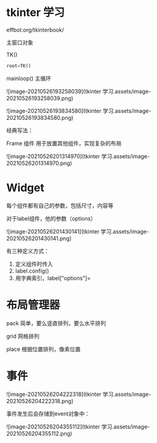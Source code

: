 # tkinter 学习

effbot.org/tkinterbook/

主窗口对象

TK()

```python
root=TK()
```

mainloop() 主循环



![image-20210526193258039](tkinter 学习.assets/image-20210526193258039.png)

![image-20210526193834580](tkinter 学习.assets/image-20210526193834580.png)

经典写法：

Frame 组件 用于放置其他组件，实现复杂的布局

![image-20210526201314970](tkinter 学习.assets/image-20210526201314970.png)





# Widget 

每个组件都有自己的参数，包括尺寸，内容等



对于label组件，他的参数（options）

![image-20210526201430141](tkinter 学习.assets/image-20210526201430141.png)

有三种定义方式：

1. 定义组件时传入
2. label.config()
3. 用字典索引，label["options"]=

# 布局管理器

pack 简单，要么竖直排列，要么水平排列

grid 网格排列

place 根据位置排列，像素位置

# 事件

![image-20210526204222318](tkinter 学习.assets/image-20210526204222318.png)

事件发生后会存储到event对象中：

![image-20210526204355112](tkinter 学习.assets/image-20210526204355112.png)

